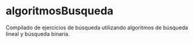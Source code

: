 # algoritmosBusqueda
Compilado de ejercicios de búsqueda utilizando algoritmos de búsqueda lineal y búsqueda binaria.

